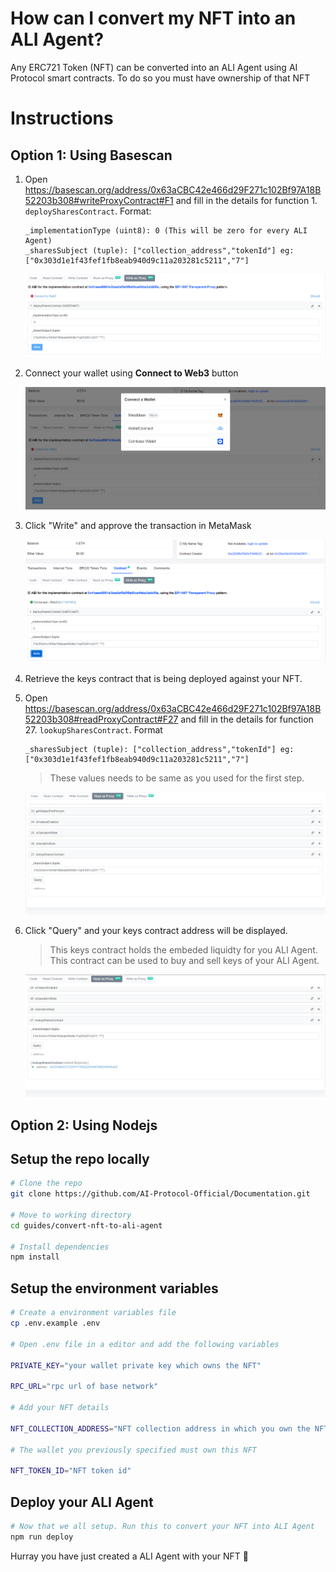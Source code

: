 # How can I convert my NFT into an ALI Agent?
Any ERC721 Token (NFT) can be converted into an ALI Agent using AI Protocol smart contracts. To do so you must have ownership of that NFT

# Instructions
## Option 1: Using Basescan

1. Open https://basescan.org/address/0x63aCBC42e466d29F271c102Bf97A18B52203b308#writeProxyContract#F1 and fill in the details for function 1. `deploySharesContract`. Format:
    ```
    _implementationType (uint8): 0 (This will be zero for every ALI Agent)
    _sharesSubject (tuple): ["collection_address","tokenId"] eg: ["0x303d1e1f43fef1fb8eab940d9c11a203281c5211","7"]
    ```
    
    ![Add Details](./screenshots/1.png)

2. Connect your wallet using **Connect to Web3** button

    ![Connect Web3](./screenshots/2.png)

3. Click "Write" and approve the transaction in MetaMask

    ![Write](./screenshots/3.png)

4. Retrieve the keys contract that is being deployed against your NFT.
5. Open https://basescan.org/address/0x63aCBC42e466d29F271c102Bf97A18B52203b308#readProxyContract#F27 and fill in the details for function 27. `lookupSharesContract`. Format
    ```
    _sharesSubject (tuple): ["collection_address","tokenId"] eg: ["0x303d1e1f43fef1fb8eab940d9c11a203281c5211","7"]
    ```
    > These values needs to be same as you used for the first step.

    ![Read](./screenshots/4.png)

6. Click "Query" and your keys contract address will be displayed.
    > This keys contract holds the embeded liquidty for you ALI Agent. This contract can be used to buy and sell keys of your ALI Agent.

    ![query](./screenshots/5.png)

## Option 2: Using Nodejs
## Setup the repo locally
```bash
# Clone the repo
git clone https://github.com/AI-Protocol-Official/Documentation.git

# Move to working directory
cd guides/convert-nft-to-ali-agent

# Install dependencies
npm install
```

## Setup the environment variables

```bash
# Create a environment variables file
cp .env.example .env

# Open .env file in a editor and add the following variables

PRIVATE_KEY="your wallet private key which owns the NFT"

RPC_URL="rpc url of base network"

# Add your NFT details

NFT_COLLECTION_ADDRESS="NFT collection address in which you own the NFT"

# The wallet you previously specified must own this NFT

NFT_TOKEN_ID="NFT token id"
```


## Deploy your ALI Agent

```bash
# Now that we all setup. Run this to convert your NFT into ALI Agent
npm run deploy
```

Hurray you have just created a ALI Agent with your NFT 🥳